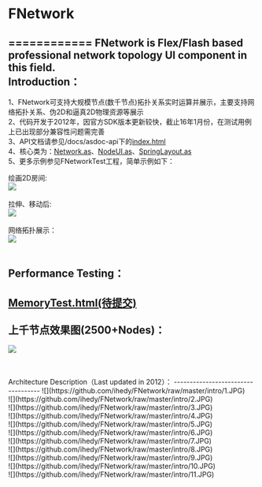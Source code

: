 # FNetwork
============
FNetwork is Flex/Flash based professional network topology UI component in this field.<br>
Introduction：
-----------------------------------  
1、FNetwork可支持大规模节点(数千节点)拓扑关系实时运算并展示，主要支持网络拓扑关系、伪2D和逼真2D物理资源等展示<br />
2、代码开发于2012年，因官方SDK版本更新较快，截止16年1月份，在测试用例上已出现部分兼容性问题需完善<br />
3、API文档请参见/docs/asdoc-api下的[index.html](http://htmlpreview.github.io/?https://github.com/ihedy/FNetwork/blob/master/docs/asdoc-api/index.html)<br />
4、核心类为：[Network.as](https://github.com/ihedy/FNetwork/blob/master/src/com/myflexhero/network/Network.as)、[NodeUI.as](https://github.com/ihedy/FNetwork/blob/master/src/com/myflexhero/network/core/ui/NodeUI.as)、[SpringLayout.as](https://github.com/ihedy/FNetwork/blob/master/src/com/myflexhero/network/core/layout/SpringLayout.as)<br />
5、更多示例参见FNetworkTest工程，简单示例如下：<br />

绘画2D房间:<br />
![](https://github.com/ihedy/FNetwork/raw/master/intro/room.png) <br /><br />
拉伸、移动后:<br />
![](https://github.com/ihedy/FNetwork/raw/master/intro/room1.png) <br /><br />
网络拓扑展示：<br />
![](https://github.com/ihedy/FNetwork/raw/master/intro/spring.png) <br /><br />

Performance Testing：
-----------------------------------  
[MemoryTest.html(待提交)](http://htmlpreview.github.io/?https://github.com/ihedy/FNetworkTest/blob/master/bin-release/MemoryTest.html)<br /><br />
上千节点效果图(2500+Nodes)：
-----------------------------------  
![](https://github.com/ihedy/FNetwork/raw/master/intro/test.png)<br /><br />

<br/>
Architecture Description（Last updated in 2012）：
----------------------------------- 
![](https://github.com/ihedy/FNetwork/raw/master/intro/1.JPG)  <br />
![](https://github.com/ihedy/FNetwork/raw/master/intro/2.JPG)  <br />
![](https://github.com/ihedy/FNetwork/raw/master/intro/3.JPG)  <br />
![](https://github.com/ihedy/FNetwork/raw/master/intro/4.JPG)  <br />
![](https://github.com/ihedy/FNetwork/raw/master/intro/5.JPG)  <br />
![](https://github.com/ihedy/FNetwork/raw/master/intro/6.JPG)  <br />
![](https://github.com/ihedy/FNetwork/raw/master/intro/7.JPG)  <br />
![](https://github.com/ihedy/FNetwork/raw/master/intro/8.JPG)  <br />
![](https://github.com/ihedy/FNetwork/raw/master/intro/9.JPG)  <br />
![](https://github.com/ihedy/FNetwork/raw/master/intro/10.JPG) <br />
![](https://github.com/ihedy/FNetwork/raw/master/intro/11.JPG) <br />
